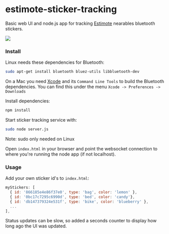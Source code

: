 # estimote-sticker-tracking
Basic web UI and node.js app for tracking [Estimote](http://estimote.com) nearables bluetooth stickers.

![](https://raw.githubusercontent.com/dermike/estimote-sticker-tracking/master/screenshot/screenshot.jpg)

### Install
Linux needs these dependencies for Bluetooth:

```sh
sudo apt-get install bluetooth bluez-utils libbluetooth-dev
```

On a Mac you need [Xcode](https://developer.apple.com/xcode/download/) and its `Command Line Tools` to build the Bluetooth dependencies. You can find this under the menu `Xcode -> Preferences -> Downloads`

Install dependencies:

```sh
npm install
```

Start sticker tracking service with:

```sh
sudo node server.js
```

Note: sudo only needed on Linux

Open `index.html` in your browser and point the websocket connection to where you're running the node app (if not localhost).

### Usage

Add your own sticker id's to `index.html`:

```javascript
myStickers: [
  { id: '866185e4e86f37e0', type: 'bag', color: 'lemon' },
  { id: '0bc17c7295c6990d', type: 'bed', color: 'candy'},
  { id: 'db147379324e531f', type: 'bike', color: 'blueberry' },
  ...
],
```

Status updates can be slow, so added a seconds counter to display how long ago the UI was updated.
